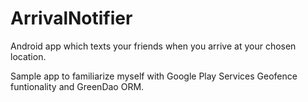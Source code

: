 ArrivalNotifier
===============

Android app which texts your friends when you arrive at your chosen location.

Sample app to familiarize myself with Google Play Services Geofence funtionality and GreenDao ORM. 
